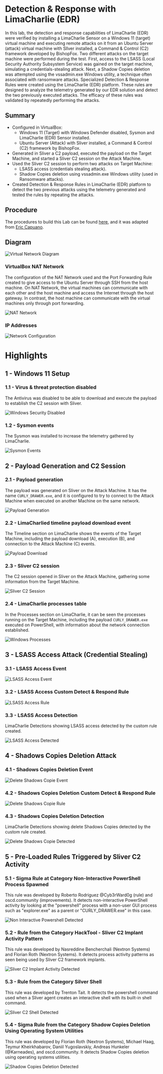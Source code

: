 # Detection & Response with LimaCharlie (EDR)

In this lab, the detection and response capabilities of LimaCharlie (EDR) were verified by installing a LimaCharlie Sensor on a Windows 11 (target) virtual machine and executing remote attacks on it from an Ubuntu Server (attack) virtual machine with Sllver installed, a Command & Control (C2) framework developed by BishopFox. Two different attacks on the target machine were performed during the test. First, access to the LSASS (Local Security Authority Subsystem Service) was gained on the target machine, simulating a credentials-stealing attack. Next, a Shadow Copies deletion was attempted using the vssadmin.exe Windows utility, a technique often associated with ransomware attacks. Specialized Detection & Response Rules were created using the LimaCharlie (EDR) platform. These rules are designed to analyze the telemetry generated by our EDR solution and detect the two previously executed attacks. The efficacy of these rules was validated by repeatedly performing the attacks.

## Summary
- Configured in VirtualBox:
    - Windows 11 (Target) with Windows Defender disabled, Sysmon and LimaCharlie (EDR) Sensor installed.
    - Ubuntu Server (Attack) with Sliver installed, a Command & Control (C2) framework by BishopFox.
- Generated in Sliver a C2 payload, executed the payload on the Target Machine, and started a Sliver C2 session on the Attack Machine.
- Used the Sliver C2 session to perform two attacks on Target Machine:
    - LSASS access (credentials stealing attack).
    - Shadow Copies deletion using vssadmin.exe Windows utility (used in Ransomware attacks).
- Created Detection & Response Rules in LimaCharlie (EDR) platform to detect the two previous attacks using the telemetry generated and tested the rules by repeating the attacks.

## Procedure
The procedures to build this Lab can be found [here](https://github.com/robsann/LimaCharlieEDRTelemetry/blob/main/procedure.md), and it was adapted from [Eric Capuano](https://blog.ecapuano.com/p/so-you-want-to-be-a-soc-analyst-intro).

## Diagram
<img src="images/LimaCharlie_diagram.png" title="Virtual Network Diagram"/>

### VirtualBox NAT Network
The configuration of the NAT Network used and the Port Forwarding Rule created to give access to the Ubuntu Server through SSH from the host machine. On NAT Network, the virtual machines can communicate with each other and the host machine and access the Internet through the host gateway. In contrast, the host machine can communicate with the virtual machines only through port forwarding.


<img src="images/virtualbox_nat_network.png" title="NAT Network"/>

### IP Addresses
<img src="images/network_config.png" title="Network Configuration"/>


# Highlights

## 1 - Windows 11 Setup

### 1.1 - Virus & threat protection disabled
The Antivirus was disabled to be able to download and execute the payload to establish the C2 session with Sliver.

<img src="images/1.1-win_security_disabled.png" title="Windows Security Disabled"/>

### 1.2 - Sysmon events
The Sysmon was installed to increase the telemetry gathered by LimaCharlie.

<img src="images/1.2-sysmon_events.png" title="Sysmon Events"/>

## 2 - Payload Generation and C2 Session

### 2.1 - Payload generation
The payload was generated on Sliver on the Attack Machine. It has the name `CURLY_DRAWER.exe`, and it is configured to try to connect to the Attack Machine when executed on another Machine on the same network.

<img src="images/2.1-sliver_payload_gen.png" title="Payload Generation"/>

### 2.2 - LimaCharlied timeline payload download event
The Timeline section on LimaCharlie shows the events of the Target Machine, including the payload download (A), execution (B), and connection to the Attack Machine (C) events.

<img src="images/2.2-LC_win_payload_steps.png" title="Payload Download"/>

### 2.3 - Sliver C2 session
The C2 session opened in Sliver on the Attack Machine, gathering some information from the Target Machine.

<img src="images/2.3-sliver_session.png" title="Sliver C2 Session"/>

### 2.4 - LimaCharlie processes table
In the Processes section on LimaCharlie, it can be seen the processes running on the Target Machine, including the payload `CURLY_DRAWER.exe` executed on PowerShell, with information about the network connection established.

<img src="images/2.4-LC_processes.png" title="Windows Processes"/>

## 3 - LSASS Access Attack (Credential Stealing)

### 3.1 - LSASS Access Event

<img src="images/3.1-LC_lsass_access_event.png" title="LSASS Access Event"/>

### 3.2 - LSASS Access Custom Detect & Respond Rule

<img src="images/3.2-LC_lsass_access_rule.png" title="LSASS Access Rule"/>

### 3.3 - LSASS Access Detection
LimaCharlie Detections showing LSASS access detected by the custom rule created.

<img src="images/3.3-LC_lsass_access_detected.png" title="LSASS Access Detected"/>

## 4 - Shadows Copies Deletion Attack

### 4.1 - Shadows Copies Deletion Event

<img src="images/4.1-LC_delete_shadows_event.png" title="Delete Shadows Copie Event"/>

### 4.2 - Shadows Copies Deletion Custom Detect & Respond Rule

<img src="images/4.2-LC_delete_shadows_rule.png" title="Delete Shadows Copie Rule"/>

### 4.3 - Shadows Copies Deletion Detection
LimaCharlie Detections showing delete Shadows Copies detected by the custom rule created.

<img src="images/4.3-LC_delete_shadows_detected.png" title="Delete Shadows Copie Detected"/>

## 5 - Pre-Loaded Rules Triggered by Sliver C2 Activity

### 5.1 - Sigma Rule at Category Non-Interactive PowerShell Process Spawned
This rule was developed by Roberto Rodriguez @Cyb3rWard0g (rule) and oscd.community (improvements). It detects non-interactive PowerShell activity by looking at the "powershell" process with a non-user GUI process such as "explorer.exe" as a parent or "CURLY_DRAWER.exe" in this case.

<img src="images/5.1-LC_non_interactive_powershell_detected.png" title="Non Interactive Powershell Detected"/>

### 5.2 - Rule from the Category HackTool - Sliver C2 Implant Activity Pattern
This rule was developed by Nasreddine Bencherchali (Nextron Systems) and Florian Roth (Nextron Systems). It detects process activity patterns as seen being used by Sliver C2 framework implants.

<img src="images/5.2-LC_sliver_C2_implant_activity_detected.png" title="Sliver C2 Implant Activity Detected"/>

### 5.3 - Rule from the Category Silver Shell
This rule was developed by Trenton Tait. It detects the powershell command used when a Sliver agent creates an interactive shell with its built-in shell command.

<img src="images/5.3-LC_sliver_shell_detected.png" title="Sliver C2 Shell Detected"/>

### 5.4 - Sigma Rule from the Category Shadow Copies Deletion Using Operating System Utilities
This rule was developed by Florian Roth (Nextron Systems), Michael Haag, Teymur Kheirkhabarov, Daniil Yugoslavskiy, Andreas Hunkeler (@Karneades), and oscd.community. It detects Shadow Copies deletion using operating systems utilities.

<img src="images/5.4-LC_shadow_copies_deletion_detected.png" title="Shadow Copies Deletion Detected"/>

